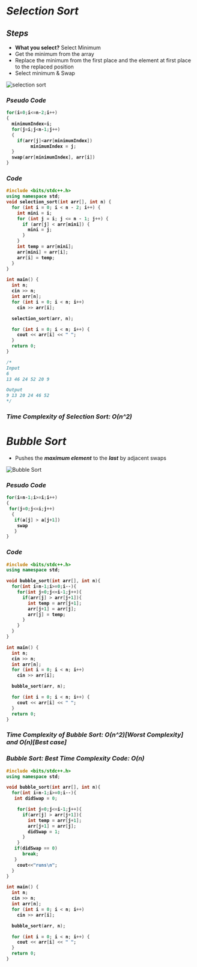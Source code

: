 # _Selection Sort_
## _Steps_
- **What you select?** Select Minimum
- Get the minimum from the array
- Replace the minimum from the first place and the element at first place to the replaced position
- Select minimum & Swap

![selection sort](https://github.com/anupam-kumar-krishnan/A2Z-DSA/assets/69143883/d9511eb7-2af0-4508-ab10-2587e3fb9519)

### _Pseudo Code_

<b>

```cpp
for(i=0;i<=n-2;i++)
{
  minimumIndex=i;
  for(j=i;j<n-1;j++)
  {
    if(arr[j]<arr[minimumIndex]) 
         minimumIndex = j;
  }
  swap(arr[minimumIndex], arr[i])
}
```
</b>

### _Code_

<b>

```cpp
#include <bits/stdc++.h>
using namespace std;
void selection_sort(int arr[], int n) {
  for (int i = 0; i < n - 2; i++) {
    int mini = i;
    for (int j = i; j <= n - 1; j++) {
      if (arr[j] < arr[mini]) {
        mini = j;
      }
    }
    int temp = arr[mini];
    arr[mini] = arr[i];
    arr[i] = temp;
  }
}

int main() {
  int n;
  cin >> n;
  int arr[n];
  for (int i = 0; i < n; i++)
    cin >> arr[i];

  selection_sort(arr, n);

  for (int i = 0; i < n; i++) {
    cout << arr[i] << " ";
  }
  return 0;
}

/*
Input
6
13 46 24 52 20 9

Output
9 13 20 24 46 52
*/
```
</b>

### _Time Complexity of Selection Sort: O(n^2)_

# _Bubble Sort_
- Pushes the _**maximum element**_ to the **_last_** by adjacent swaps

![Bubble Sort](https://github.com/anupam-kumar-krishnan/A2Z-DSA/assets/69143883/31740b42-d2b6-413b-b079-4308b068ed95)

### _Pesudo Code_

<b>

```cpp
for(i=n-1;i>=i;i++)
{ 
 for(j=0;j<=i;j++)
  {
   if(a[j] > a[j+1])
    swap
   }
}
```
</b>

### _Code_

<b>

```cpp
#include <bits/stdc++.h>
using namespace std;

void bubble_sort(int arr[], int n){
  for(int i=n-1;i>=0;i--){
    for(int j=0;j<=i-1;j++){
      if(arr[j] > arr[j+1]){
        int temp = arr[j+1];
        arr[j+1] = arr[j];
        arr[j] = temp;
      }
    }
  }
}

int main() {
  int n;
  cin >> n;
  int arr[n];
  for (int i = 0; i < n; i++)
    cin >> arr[i];

  bubble_sort(arr, n);

  for (int i = 0; i < n; i++) {
    cout << arr[i] << " ";
  }
  return 0;
}
```
</b>

### _Time Complexity of Bubble Sort: O(n^2)[Worst Complexity] and O(n)[Best case]_

### _Bubble Sort: Best Time Complexity Code: O(n)_

<b>

```cpp
#include <bits/stdc++.h>
using namespace std;

void bubble_sort(int arr[], int n){
  for(int i=n-1;i>=0;i--){
   int didSwap = 0;

    for(int j=0;j<=i-1;j++){
      if(arr[j] > arr[j+1]){
        int temp = arr[j+1];
        arr[j+1] = arr[j];
        didSwap = 1;
      }
    }
   if(didSwap == 0)
      break;
   }
    cout<<"runs\n";
  }
}

int main() {
  int n;
  cin >> n;
  int arr[n];
  for (int i = 0; i < n; i++)
    cin >> arr[i];

  bubble_sort(arr, n);

  for (int i = 0; i < n; i++) {
    cout << arr[i] << " ";
  }
  return 0;
}
```
</b>






















